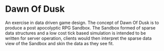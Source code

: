 # Dawn Of Dusk

An exercise in data driven game design. The concept of Dawn Of Dusk is to produce a post apocolyptic RPG Sandbox. The Sandbox formed of sparse data structures and a low cost tick based simulation is intended to be written for server operation, clients would then interpret the sparse data view of the Sandbox and skin the data as they see fit.
